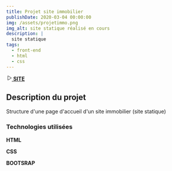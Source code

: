 ```yaml
---
title: Projet site immobilier
publishDate: 2020-03-04 00:00:00
img: /assets/projetimmo.png
img_alt: site statique réalisé en cours
description: |
  site statique 
tags:
  - front-end
  - html
  - css
---
```

<a href="https://mikouss.github.io/" target="_blank">
<svg xmlns="http://www.w3.org/2000/svg" width="15" height="15" fill="currentColor" viewBox="0 0 256 256"><path d="M232.4,114.49,88.32,26.35a16,16,0,0,0-16.2-.3A15.86,15.86,0,0,0,64,39.87V216.13A15.94,15.94,0,0,0,80,232a16.07,16.07,0,0,0,8.36-2.35L232.4,141.51a15.81,15.81,0,0,0,0-27ZM80,215.94V40l143.83,88Z"/>

</svg>
<strong>SITE</strong>
</a>


## Description du projet

Structure d'une page d'accueil d'un site immobilier (site statique)


### Technologies utilisées


<strong>HTML</strong>

<strong>CSS</strong>

<strong>BOOTSRAP</strong>